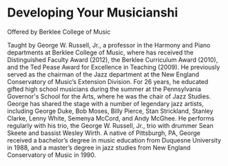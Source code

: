 # Developing Your Musicianshi

Offered by Berklee College of Music

Taught by George W. Russell, Jr., a professor in the Harmony and Piano departments at Berklee College of Music, where has received the Distinguished Faculty Award (2012), the Berklee Curriculum Award (2010), and the Ted Pease Award for Excellence in Teaching (2009). He previously served as the chairman of the Jazz department at the New England Conservatory of Music’s Extension Division. For 26 years, he educated gifted high school musicians during the summer at the Pennsylvania Governor's School for the Arts, where he was the chair of Jazz Studies. George has shared the stage with a number of legendary jazz artists, including George Duke, Bob Moses, Billy Pierce, Stan Strickland, Stanley Clarke, Lenny White, Semenya McCord, and Andy McGhee. He performs regularly with his trio, the George W. Russell, Jr., trio with drummer Sean Skeete and bassist Wesley Wirth. A native of Pittsburgh, PA, George received a bachelor’s degree in music education from Duquesne University in 1988, and a master’s degree in jazz studies from New England Conservatory of Music in 1990.